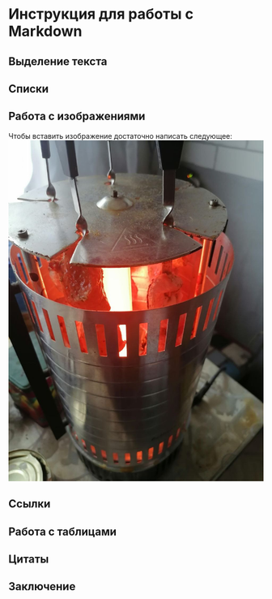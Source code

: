 # Инструкция для работы с Markdown

## Выделение текста

## Списки

## Работа с изображениями

Чтобы вставить изображение достаточно написать следующее:
![Это печь для шашлыков](barbecue.jpg)

## Ссылки

## Работа с таблицами

## Цитаты

## Заключение
